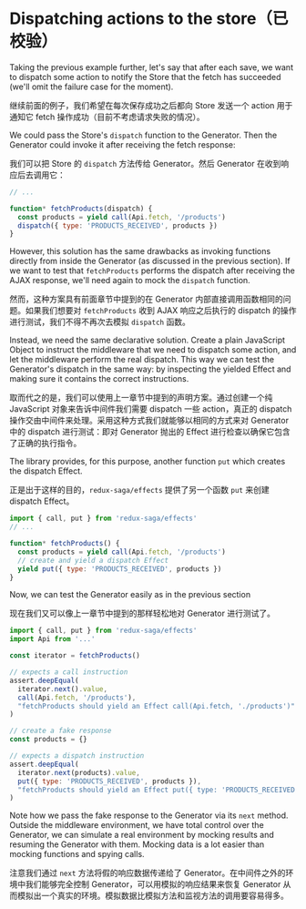 # Dispatching actions to the store（已校验）

Taking the previous example further, let's say that after each save, we want to dispatch some action
to notify the Store that the fetch has succeeded (we'll omit the failure case for the moment).

继续前面的例子，我们希望在每次保存成功之后都向 Store 发送一个 action 用于通知它 fetch 操作成功（目前不考虑请求失败的情况）。

We could pass the Store's `dispatch` function to the Generator. Then the
Generator could invoke it after receiving the fetch response:

我们可以把 Store 的 `dispatch` 方法传给 Generator。然后 Generator 在收到响应后去调用它：

```javascript
// ...

function* fetchProducts(dispatch) {
  const products = yield call(Api.fetch, '/products')
  dispatch({ type: 'PRODUCTS_RECEIVED', products })
}
```

However, this solution has the same drawbacks as invoking functions directly from inside the Generator (as discussed in the previous section). If we want to test that `fetchProducts` performs
the dispatch after receiving the AJAX response, we'll need again to mock the `dispatch`
function.

然而，这种方案具有前面章节中提到的在 Generator 内部直接调用函数相同的问题。如果我们想要对 `fetchProducts` 收到 AJAX 响应之后执行的 dispatch 的操作进行测试，我们不得不再次去模拟 `dispatch` 函数。

Instead, we need the same declarative solution. Create a plain JavaScript Object to instruct the
middleware that we need to dispatch some action, and let the middleware perform the real
dispatch. This way we can test the Generator's dispatch in the same way: by inspecting
the yielded Effect and making sure it contains the correct instructions.

取而代之的是，我们可以使用上一章节中提到的声明方案。通过创建一个纯 JavaScript 对象来告诉中间件我们需要 dispatch 一些 action，真正的 dispatch 操作交由中间件来处理。采用这种方式我们就能够以相同的方式来对 Generator 中的 dispatch 进行测试：即对 Generator 抛出的 Effect 进行检查以确保它包含了正确的执行指令。

The library provides, for this purpose, another function `put` which creates the dispatch
Effect.

正是出于这样的目的，`redux-saga/effects` 提供了另一个函数 `put` 来创建 dispatch Effect。

```javascript
import { call, put } from 'redux-saga/effects'
// ...

function* fetchProducts() {
  const products = yield call(Api.fetch, '/products')
  // create and yield a dispatch Effect
  yield put({ type: 'PRODUCTS_RECEIVED', products })
}
```

Now, we can test the Generator easily as in the previous section

现在我们又可以像上一章节中提到的那样轻松地对 Generator 进行测试了。

```javascript
import { call, put } from 'redux-saga/effects'
import Api from '...'

const iterator = fetchProducts()

// expects a call instruction
assert.deepEqual(
  iterator.next().value,
  call(Api.fetch, '/products'),
  "fetchProducts should yield an Effect call(Api.fetch, './products')"
)

// create a fake response
const products = {}

// expects a dispatch instruction
assert.deepEqual(
  iterator.next(products).value,
  put({ type: 'PRODUCTS_RECEIVED', products }),
  "fetchProducts should yield an Effect put({ type: 'PRODUCTS_RECEIVED', products })"
)
```

Note how we pass the fake response to the Generator via its `next` method. Outside the
middleware environment, we have total control over the Generator, we can simulate a
real environment by mocking results and resuming the Generator with them. Mocking
data is a lot easier than mocking functions and spying calls.

注意我们通过 `next` 方法将假的响应数据传递给了 Generator。在中间件之外的环境中我们能够完全控制 Generator，可以用模拟的响应结果来恢复 Generator 从而模拟出一个真实的环境。模拟数据比模拟方法和监视方法的调用要容易得多。